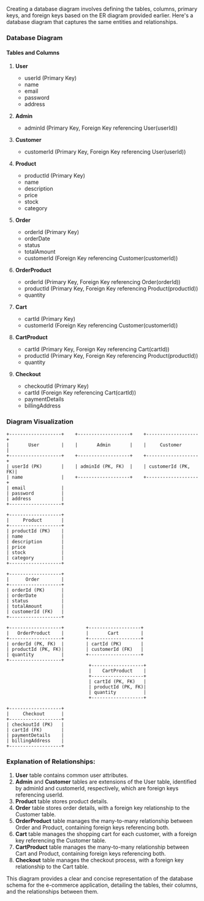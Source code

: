 Creating a database diagram involves defining the tables, columns, primary keys, and foreign keys based on the ER diagram provided earlier. Here's a database diagram that captures the same entities and relationships.

### Database Diagram

#### Tables and Columns

1. **User**
   - userId (Primary Key)
   - name
   - email
   - password
   - address

2. **Admin**
   - adminId (Primary Key, Foreign Key referencing User(userId))

3. **Customer**
   - customerId (Primary Key, Foreign Key referencing User(userId))

4. **Product**
   - productId (Primary Key)
   - name
   - description
   - price
   - stock
   - category

5. **Order**
   - orderId (Primary Key)
   - orderDate
   - status
   - totalAmount
   - customerId (Foreign Key referencing Customer(customerId))

6. **OrderProduct**
   - orderId (Primary Key, Foreign Key referencing Order(orderId))
   - productId (Primary Key, Foreign Key referencing Product(productId))
   - quantity

7. **Cart**
   - cartId (Primary Key)
   - customerId (Foreign Key referencing Customer(customerId))

8. **CartProduct**
   - cartId (Primary Key, Foreign Key referencing Cart(cartId))
   - productId (Primary Key, Foreign Key referencing Product(productId))
   - quantity

9. **Checkout**
   - checkoutId (Primary Key)
   - cartId (Foreign Key referencing Cart(cartId))
   - paymentDetails
   - billingAddress

### Diagram Visualization

```plaintext
+-------------------+    +-------------------+    +-------------------+
|       User        |    |       Admin       |    |     Customer      |
+-------------------+    +-------------------+    +-------------------+
| userId (PK)       |    | adminId (PK, FK)  |    | customerId (PK, FK)|
| name              |    +-------------------+    +-------------------+
| email             |
| password          |
| address           |
+-------------------+

+-------------------+
|     Product       |
+-------------------+
| productId (PK)    |
| name              |
| description       |
| price             |
| stock             |
| category          |
+-------------------+

+-------------------+
|      Order        |
+-------------------+
| orderId (PK)      |
| orderDate         |
| status            |
| totalAmount       |
| customerId (FK)   |
+-------------------+

+-------------------+        +-------------------+
|   OrderProduct    |        |       Cart        |
+-------------------+        +-------------------+
| orderId (PK, FK)  |        | cartId (PK)       |
| productId (PK, FK)|        | customerId (FK)   |
| quantity          |        +-------------------+
+-------------------+
                              +-------------------+
                              |    CartProduct    |
                              +-------------------+
                              | cartId (PK, FK)   |
                              | productId (PK, FK)|
                              | quantity          |
                              +-------------------+

+-------------------+
|     Checkout      |
+-------------------+
| checkoutId (PK)   |
| cartId (FK)       |
| paymentDetails    |
| billingAddress    |
+-------------------+
```

### Explanation of Relationships:
1. **User** table contains common user attributes. 
2. **Admin** and **Customer** tables are extensions of the User table, identified by adminId and customerId, respectively, which are foreign keys referencing userId.
3. **Product** table stores product details.
4. **Order** table stores order details, with a foreign key relationship to the Customer table.
5. **OrderProduct** table manages the many-to-many relationship between Order and Product, containing foreign keys referencing both.
6. **Cart** table manages the shopping cart for each customer, with a foreign key referencing the Customer table.
7. **CartProduct** table manages the many-to-many relationship between Cart and Product, containing foreign keys referencing both.
8. **Checkout** table manages the checkout process, with a foreign key relationship to the Cart table.

This diagram provides a clear and concise representation of the database schema for the e-commerce application, detailing the tables, their columns, and the relationships between them.